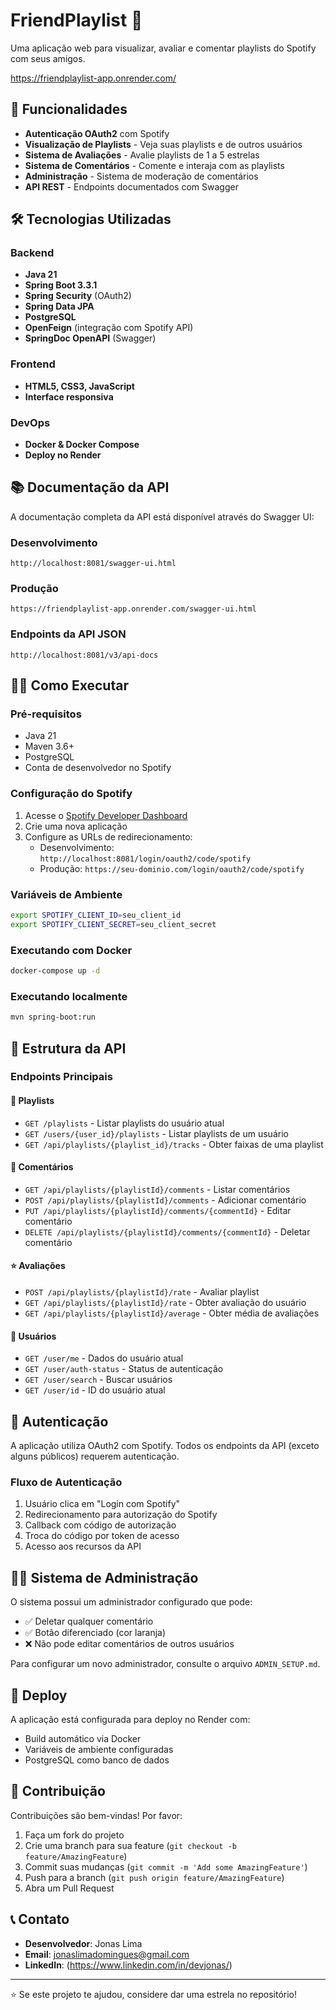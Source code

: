 # FriendPlaylist 🎵 

Uma aplicação web para visualizar, avaliar e comentar playlists do Spotify com seus amigos.

https://friendplaylist-app.onrender.com/

## 🚀 Funcionalidades

- **Autenticação OAuth2** com Spotify
- **Visualização de Playlists** - Veja suas playlists e de outros usuários
- **Sistema de Avaliações** - Avalie playlists de 1 a 5 estrelas
- **Sistema de Comentários** - Comente e interaja com as playlists
- **Administração** - Sistema de moderação de comentários
- **API REST** - Endpoints documentados com Swagger

## 🛠️ Tecnologias Utilizadas

### Backend
- **Java 21**
- **Spring Boot 3.3.1**
- **Spring Security** (OAuth2)
- **Spring Data JPA**
- **PostgreSQL**
- **OpenFeign** (integração com Spotify API)
- **SpringDoc OpenAPI** (Swagger)

### Frontend
- **HTML5, CSS3, JavaScript**
- **Interface responsiva**

### DevOps
- **Docker & Docker Compose**
- **Deploy no Render**

## 📚 Documentação da API

A documentação completa da API está disponível através do Swagger UI:

### Desenvolvimento
```
http://localhost:8081/swagger-ui.html
```

### Produção
```
https://friendplaylist-app.onrender.com/swagger-ui.html
```

### Endpoints da API JSON
```
http://localhost:8081/v3/api-docs
```

## 🏃‍♂️ Como Executar

### Pré-requisitos
- Java 21
- Maven 3.6+
- PostgreSQL
- Conta de desenvolvedor no Spotify

### Configuração do Spotify
1. Acesse o [Spotify Developer Dashboard](https://developer.spotify.com/dashboard)
2. Crie uma nova aplicação
3. Configure as URLs de redirecionamento:
   - Desenvolvimento: `http://localhost:8081/login/oauth2/code/spotify`
   - Produção: `https://seu-dominio.com/login/oauth2/code/spotify`

### Variáveis de Ambiente
```bash
export SPOTIFY_CLIENT_ID=seu_client_id
export SPOTIFY_CLIENT_SECRET=seu_client_secret
```

### Executando com Docker
```bash
docker-compose up -d
```

### Executando localmente
```bash
mvn spring-boot:run
```

## 📖 Estrutura da API

### Endpoints Principais

#### 🎵 Playlists
- `GET /playlists` - Listar playlists do usuário atual
- `GET /users/{user_id}/playlists` - Listar playlists de um usuário
- `GET /api/playlists/{playlist_id}/tracks` - Obter faixas de uma playlist

#### 💬 Comentários
- `GET /api/playlists/{playlistId}/comments` - Listar comentários
- `POST /api/playlists/{playlistId}/comments` - Adicionar comentário
- `PUT /api/playlists/{playlistId}/comments/{commentId}` - Editar comentário
- `DELETE /api/playlists/{playlistId}/comments/{commentId}` - Deletar comentário

#### ⭐ Avaliações
- `POST /api/playlists/{playlistId}/rate` - Avaliar playlist
- `GET /api/playlists/{playlistId}/rate` - Obter avaliação do usuário
- `GET /api/playlists/{playlistId}/average` - Obter média de avaliações

#### 👤 Usuários
- `GET /user/me` - Dados do usuário atual
- `GET /user/auth-status` - Status de autenticação
- `GET /user/search` - Buscar usuários
- `GET /user/id` - ID do usuário atual

## 🔐 Autenticação

A aplicação utiliza OAuth2 com Spotify. Todos os endpoints da API (exceto alguns públicos) requerem autenticação.

### Fluxo de Autenticação
1. Usuário clica em "Login com Spotify"
2. Redirecionamento para autorização do Spotify
3. Callback com código de autorização
4. Troca do código por token de acesso
5. Acesso aos recursos da API

## 👨‍💼 Sistema de Administração

O sistema possui um administrador configurado que pode:
- ✅ Deletar qualquer comentário
- ✅ Botão diferenciado (cor laranja)
- ❌ Não pode editar comentários de outros usuários

Para configurar um novo administrador, consulte o arquivo `ADMIN_SETUP.md`.

## 🚀 Deploy

A aplicação está configurada para deploy no Render com:
- Build automático via Docker
- Variáveis de ambiente configuradas
- PostgreSQL como banco de dados


## 🤝 Contribuição

Contribuições são bem-vindas! Por favor:
1. Faça um fork do projeto
2. Crie uma branch para sua feature (`git checkout -b feature/AmazingFeature`)
3. Commit suas mudanças (`git commit -m 'Add some AmazingFeature'`)
4. Push para a branch (`git push origin feature/AmazingFeature`)
5. Abra um Pull Request

## 📞 Contato

- **Desenvolvedor**: Jonas Lima 
- **Email**: jonaslimadomingues@gmail.com
- **LinkedIn**: (https://www.linkedin.com/in/devjonas/)

---

⭐ Se este projeto te ajudou, considere dar uma estrela no repositório!
